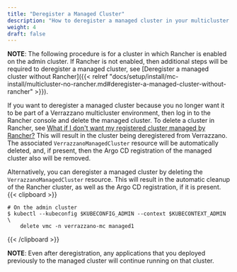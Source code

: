 ```yaml
---
title: "Deregister a Managed Cluster"
description: "How to deregister a managed cluster in your multicluster Verrazzano environment"
weight: 4
draft: false
---
```


**NOTE**: The following procedure is for a cluster in which Rancher is enabled on the admin cluster. If Rancher is not enabled, then additional steps will be required to deregister a managed cluster, see [Deregister a managed cluster without Rancher]({{< relref "docs/setup/install/mc-install/multicluster-no-rancher.md#deregister-a-managed-cluster-without-rancher" >}}).

If you want to deregister a managed cluster because you no longer want it to be part of a Verrazzano multicluster
environment, then  log in to the Rancher console and delete the managed cluster. To delete a cluster in Rancher, see
[What if I don't want my registered cluster managed by Rancher?](https://ranchermanager.docs.rancher.com/{{<rancher_doc_version>}}/faq/rancher-is-no-longer-needed#what-if-i-dont-want-my-registered-cluster-managed-by-rancher)
This will result in the cluster being deregistered from Verrazzano. The associated `VerrazzanoManagedCluster` resource
will be automatically deleted, and, if present, then the Argo CD registration of the managed cluster also will be removed.

Alternatively, you can deregister a managed cluster by deleting the `VerrazzanoManagedCluster` resource. This will result
in the automatic cleanup of the Rancher cluster, as well as the Argo CD registration, if it is present.
{{< clipboard >}}
<div class="highlight">

   ```
   # On the admin cluster
   $ kubectl --kubeconfig $KUBECONFIG_ADMIN --context $KUBECONTEXT_ADMIN \
       delete vmc -n verrazzano-mc managed1
   ```

</div>
{{< /clipboard >}}

**NOTE**: Even after deregistration, any applications that you deployed previously to the managed cluster will continue running on that cluster.
